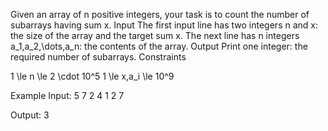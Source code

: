 Given an array of n positive integers, your task is to count the number of subarrays having sum x.
Input
The first input line has two integers n and x: the size of the array and the target sum x.
The next line has n integers a_1,a_2,\dots,a_n: the contents of the array.
Output
Print one integer: the required number of subarrays.
Constraints

1 \le n \le 2 \cdot 10^5
1 \le x,a_i \le 10^9

Example
Input:
5 7
2 4 1 2 7

Output:
3
